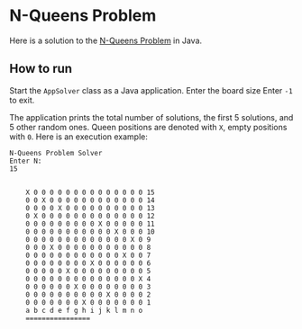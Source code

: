 # N-Queens Problem

Here is a solution to the [N-Queens Problem](https://en.wikipedia.org/wiki/Eight_queens_puzzle) in Java.

## How to run

Start the `AppSolver` class as a Java application. Enter the board size 
Enter `-1` to exit. 

The application prints the total number of solutions, the first 5 solutions, and 5 other random ones. 
Queen positions are denoted with `X`, empty positions with `0`.
Here is an execution example:

```
N-Queens Problem Solver
Enter N:
15


	X 0 0 0 0 0 0 0 0 0 0 0 0 0 0 15
	0 0 X 0 0 0 0 0 0 0 0 0 0 0 0 14
	0 0 0 0 X 0 0 0 0 0 0 0 0 0 0 13
	0 X 0 0 0 0 0 0 0 0 0 0 0 0 0 12
	0 0 0 0 0 0 0 0 0 X 0 0 0 0 0 11
	0 0 0 0 0 0 0 0 0 0 0 X 0 0 0 10
	0 0 0 0 0 0 0 0 0 0 0 0 0 X 0 9
	0 0 0 X 0 0 0 0 0 0 0 0 0 0 0 8
	0 0 0 0 0 0 0 0 0 0 0 0 X 0 0 7
	0 0 0 0 0 0 0 0 X 0 0 0 0 0 0 6
	0 0 0 0 0 X 0 0 0 0 0 0 0 0 0 5
	0 0 0 0 0 0 0 0 0 0 0 0 0 0 X 4
	0 0 0 0 0 0 X 0 0 0 0 0 0 0 0 3
	0 0 0 0 0 0 0 0 0 0 X 0 0 0 0 2
	0 0 0 0 0 0 0 X 0 0 0 0 0 0 0 1
	a b c d e f g h i j k l m n o 
	================
```